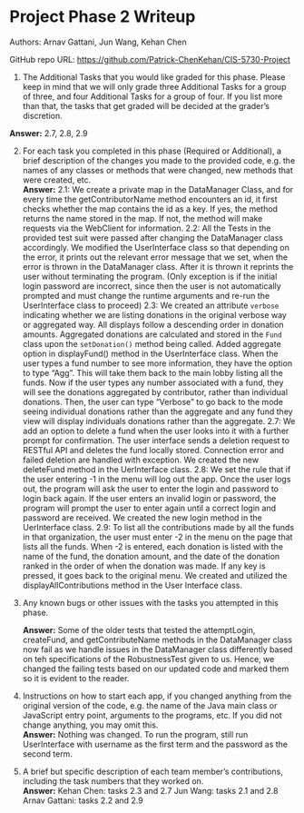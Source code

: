 # Project Phase 2 Writeup

Authors: Arnav Gattani, Jun Wang, Kehan Chen 

GitHub repo URL: https://github.com/Patrick-ChenKehan/CIS-5730-Project 

  1. The Additional Tasks that you would like graded for this phase. Please keep in mind that we will only grade three Additional Tasks for a group of three, and four Additional Tasks for a group of four. If you list more than that, the tasks that get graded will be decided at the grader’s discretion.

  **Answer:** 2.7, 2.8, 2.9

  2. For each task you completed in this phase (Required or Additional), a brief description of the changes you made to the provided code, e.g. the names of any classes or methods that were changed, new methods that were created, etc. <br>
    **Answer:**
    2.1: We create a private map in the DataManager Class, and for every time the getContributorName method encounters an id, it first checks whether the map contains the id as a key. If yes, the method returns the name stored in the map. If not, the method will make requests via the WebClient for information.
    2.2: All the Tests in the provided test suit were passed after changing the DataManager class accordingly. We modified the UserInterface class so that depending on the error, it prints out the relevant error message that we set, when the error is thrown in the DataManager class. After it is thrown it reprints the user without terminating the program. (Only exception is if the initial login password are incorrect, since then the user is not automatically prompted and must change the runtime arguments and re-run the UserInterface class to proceed)
    2.3: We created an attribute `verbose` indicating whether we are listing donations in the original verbose way or aggregated way. All displays follow a descending order in donation amounts. Aggregated donations are calculated and stored in the `Fund` class upon the `setDonation()` method being called. Added aggregate option in displayFund() method in the UserInterface class. When the user types a fund number to see more information, they have the option to type “Agg”. This will take them back to the main lobby listing all the funds. Now if the user types any number associated with a fund, they will see the donations aggregated by contributor, rather than individual donations. Then, the user can type “Verbose” to go back to the mode seeing individual donations rather than the aggregate and any fund they view will display individuals donations rather than the aggregate. 
    2.7: We add an option to delete a fund when the user looks into it with a further prompt for confirmation. The user interface sends a deletion request to RESTful API and deletes the fund locally stored. Connection error and failed deletion are handled with exception. We created the new deleteFund method in the UerInterface class. 
    2.8: We set the rule that if the user entering -1 in the menu will log out the app. Once the user logs out, the program will ask the user to enter the login and password to login back again. If the user enters an invalid login or password, the program will prompt the user to enter again until a correct login and password are received. We created the new login method in the UerInterface class. 
    2.9: To list all the contributions made by all the funds in that organization, the user must enter -2 in the menu on the page that lists all the funds. When -2 is entered, each donation is listed with the name of the fund, the donation amount, and the date of the donation ranked in the order of when the donation was made. If any key is pressed, it goes back to the original menu. We created and utilized the displayAllContributions method in the User Interface class. 
    
  3. Any known bugs or other issues with the tasks you attempted in this phase.

      **Answer:** Some of the older tests that tested the attemptLogin, createFund, and getContributeName methods in the DataManager    class now fail as we handle issues in the DataManager class differently based on teh specifications of the RobustnessTest given to us. Hence, we changed the failing tests based on our updated code and marked them so it is evident to the reader. 
    
  4. Instructions on how to start each app, if you changed anything from the original version of the code, e.g. the name of the Java main class or JavaScript entry point, arguments to the programs, etc. If you did not change anything, you may omit this. <br>
    **Answer:** Nothing was changed. To run the program, still run UserInterface with username as the first term and the password as the second term.

  5. A brief but specific description of each team member’s contributions, including the task numbers that they worked on. <br>
    **Answer:**
    Kehan Chen: tasks 2.3 and 2.7
    Jun Wang: tasks 2.1 and 2.8
    Arnav Gattani: tasks 2.2 and 2.9

